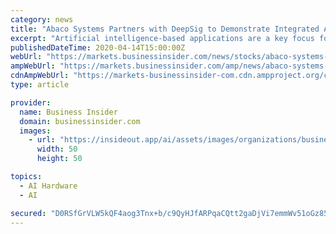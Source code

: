 ```yaml
---
category: news
title: "Abaco Systems Partners with DeepSig to Demonstrate Integrated AI-based Electronic Warfare Solution"
excerpt: "Artificial intelligence-based applications are a key focus for us at Abaco, and this partnership with DeepSig allows us to show prospective customers a complete, integrated, hardware and software solution that is rugged and ready to deploy,"
publishedDateTime: 2020-04-14T15:00:00Z
webUrl: "https://markets.businessinsider.com/news/stocks/abaco-systems-partners-with-deepsig-to-demonstrate-integrated-ai-based-electronic-warfare-solution-1029090417"
ampWebUrl: "https://markets.businessinsider.com/amp/news/abaco-systems-partners-with-deepsig-to-demonstrate-integrated-ai-based-electronic-warfare-solution-1029090417"
cdnAmpWebUrl: "https://markets-businessinsider-com.cdn.ampproject.org/c/s/markets.businessinsider.com/amp/news/abaco-systems-partners-with-deepsig-to-demonstrate-integrated-ai-based-electronic-warfare-solution-1029090417"
type: article

provider:
  name: Business Insider
  domain: businessinsider.com
  images:
    - url: "https://insideout.app/ai/assets/images/organizations/businessinsider.com-50x50.jpg"
      width: 50
      height: 50

topics:
  - AI Hardware
  - AI

secured: "D0RSfGrVLW5kQF4aog3Tnx+b/c9QyHJfARPqaCQtt2gaDjVi7emmWv51oGz853GoO08779Q2uHdc6BIsC9zpX7rmJBxOfTtFltU7bgk1L5MzRz0jCLlyb80t97nDvtVQtgPs1bxdwnKm0B1K6NUwr0ToR+P0stKVFj65w2hAJIQ9Bb/f474AovRL08fwJ/C0MRyVfLzqQ24TqsVrggvAlUMy6kOff4kTBQKyam2rcshaHv8Xv2Vi0uoXZYBzV4tqgLDMaf8Gw1ldELE02cMcoOZp32jfrRlD+jzJv9xxlpv0v6gwmMC8CTU3dwoEwTmc/Z6IC5Y9Uv4EC/COVJPutApl5z6J8QFWLrvY8W3VRohbhNiOPCmULnGjx7rPS8o/qCqKZPmo9kucJf9ZpDWkxEb4WKcEBU5zPRnfvIpIg6t8gY7Vx9him1Ob2DSy39L3RXwyaHPiuWNfajX1we/sN+GAeZ4fOs6lEzoq1lNaCm4=;xYNefOhP16AP0rK1mgqH3A=="
---
```


